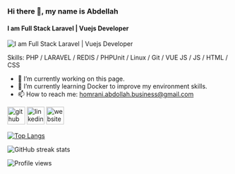 ### Hi there 👋, my name is Abdellah
#### I am Full Stack Laravel | Vuejs Developer
![I am Full Stack Laravel | Vuejs Developer](https://webabdo.netlify.app/)


Skills: PHP / LARAVEL / REDIS / PHPUnit / Linux / Git / VUE JS  / JS / HTML / CSS

- 🔭 I’m currently working on this page. 
- 🌱 I’m currently learning Docker to improve my environment skills. 
- 📫 How to reach me: homrani.abdollah.business@gmail.com 


[<img src='https://cdn.jsdelivr.net/npm/simple-icons@3.0.1/icons/github.svg' alt='github' height='40'>](https://github.com/abdoix)  [<img src='https://cdn.jsdelivr.net/npm/simple-icons@3.0.1/icons/linkedin.svg' alt='linkedin' height='40'>](https://www.linkedin.com/in/https://www.linkedin.com/in/abdellah-homrani-ix//)  [<img src='https://cdn.jsdelivr.net/npm/simple-icons@3.0.1/icons/icloud.svg' alt='website' height='40'>](https://webabdo.netlify.app/)  

[![Top Langs](https://github-readme-stats.vercel.app/api/top-langs/?username=abdoix)](https://github.com/anuraghazra/github-readme-stats)

![GitHub streak stats](https://github-readme-streak-stats.herokuapp.com/?user=abdoix)  

![Profile views](https://gpvc.arturio.dev/abdoix)  
